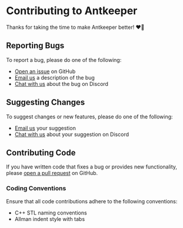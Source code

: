 # Contributing to Antkeeper

Thanks for taking the time to make Antkeeper better! ❤🐜

## Reporting Bugs

To report a bug, please do one of the following:

* [Open an issue](https://github.com/antkeeper/antkeeper-source/issues) on GitHub
* [Email us](mailto:contact@antkeeper.com) a description of the bug
* [Chat with us](https://discord.gg/AQA955HbK3) about the bug on Discord

## Suggesting Changes

To suggest changes or new features, please do one of the following:

* [Email us](mailto:contact@antkeeper.com) your suggestion
* [Chat with us](https://discord.gg/XpjNdXHCJK) about your suggestion on Discord

## Contributing Code

If you have written code that fixes a bug or provides new functionality, please [open a pull request](https://github.com/antkeeper/antkeeper-source/pulls) on GitHub.

### Coding Conventions

Ensure that all code contributions adhere to the following conventions:

* C++ STL naming conventions
* Allman indent style with tabs
